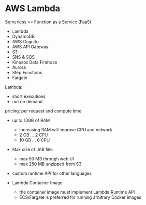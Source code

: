 # AWS Lambda

Serverless == Function as a Service (FaaS)

- Lambda
- DynamoDB
- AWS Cognito
- AWS API Gateway
- S3
- SNS & SQS
- Kinesos Data Firehose
- Aurora
- Step Functions
- Fargate


Lambda:
  - short executions
  - run on demand

pricing: per request and compute time

- up to 10GB of RAM
   - increasing RAM will improve CPU and network
   - 2 GB ... 2 CPU
   - 10 GB ... 6 CPU

- Max size of JAR file:
  - max 50 MB through web UI
  - max 250 MB unzipped from S3

- custom runtime API for other languages

- Lambda Container Image
  - the container image must implement Lambda Runtime API
  - ECS/Fargate is preferred for running arbitrary Docker images
  
  

